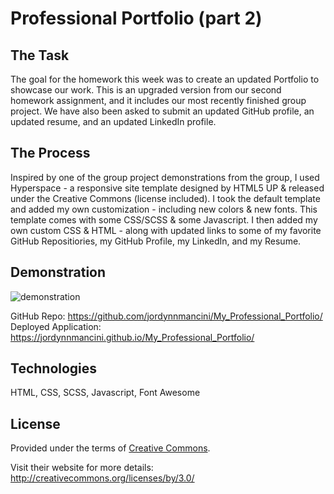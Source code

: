 # Professional Portfolio (part 2)

## The Task 
The goal for the homework this week was to create an updated Portfolio to showcase our work. This is an upgraded version from our second homework assignment, and it includes our most recently finished group project. We have also been asked to submit an updated GitHub profile, an updated resume, and an updated LinkedIn profile. 

## The Process
Inspired by one of the group project demonstrations from the group, I used Hyperspace - a responsive site template designed by HTML5 UP & released under the Creative Commons (license included). I took the default template and added my own customization - including new colors & new fonts. This template comes with some CSS/SCSS & some Javascript. I then added my own custom CSS & HTML - along with updated links to some of my favorite GitHub Repositiories, my GitHub Profile, my LinkedIn, and my Resume. 

## Demonstration
![demonstration](./assets/images/demo.gif)

GitHub Repo: https://github.com/jordynnmancini/My_Professional_Portfolio/
Deployed Application: https://jordynnmancini.github.io/My_Professional_Portfolio/

## Technologies
HTML, CSS, SCSS, Javascript, Font Awesome

## License 
Provided under the terms of [Creative Commons](LICENSE.txt). 

Visit their website for more details: http://creativecommons.org/licenses/by/3.0/
